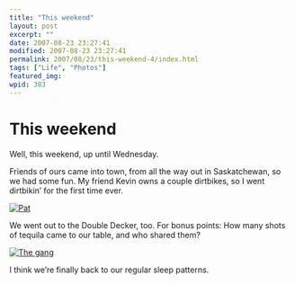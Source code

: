```yaml
---
title: "This weekend"
layout: post
excerpt: ""
date: 2007-08-23 23:27:41
modified: 2007-08-23 23:27:41
permalink: 2007/08/23/this-weekend-4/index.html
tags: ["Life", "Photos"]
featured_img: 
wpid: 383
---
```


# This weekend

Well, this weekend, up until Wednesday.

Friends of ours came into town, from all the way out in Saskatchewan, so we had some fun. My friend Kevin owns a couple dirtbikes, so I went dirtbikin’ for the first time ever.

[![Pat](http://farm2.static.flickr.com/1433/1208125394_b784b80083.jpg)](http://www.flickr.com/photos/pj/1208125394/ "Photo Sharing")

We went out to the Double Decker, too. For bonus points: How many shots of tequila came to our table, and who shared them?

[![The gang](http://farm2.static.flickr.com/1294/1208127160_150f5f0849.jpg)](http://www.flickr.com/photos/pj/1208127160/ "Photo Sharing")

I think we’re finally back to our regular sleep patterns.